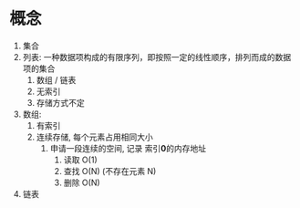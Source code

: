 # 概念
1. 集合
2. 列表: 一种数据项构成的有限序列，即按照一定的线性顺序，排列而成的数据项的集合
   1. 数组 / 链表
   2. 无索引
   3. 存储方式不定
3. 数组:
   1. 有索引
   2. 连续存储, 每个元素占用相同大小
      1. 申请一段连续的空间, 记录 索引**0**的内存地址
         1. 读取 O(1)
         2. 查找 O(N) (不存在元素 N)
         3. 删除 O(N)
4. 链表